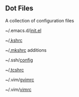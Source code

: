 ## Dot Files
A collection of configuration files

~/.emacs.d/[init.el](dot-files/emacs.d-init.el.txt)

~/[.kshrc](dot-files/kshrc.txt)

~/[.mkshrc](dot-files/mkshrc.txt) additions

~/.ssh/[config](dot-files/ssh-config.txt)

~/[.tcshrc](dot-files/tcshrc.txt)

~/.vim/[gvimrc](dot-files/gvimrc.txt)

~/.vim/[vimrc](dot-files/vimrc.txt)
